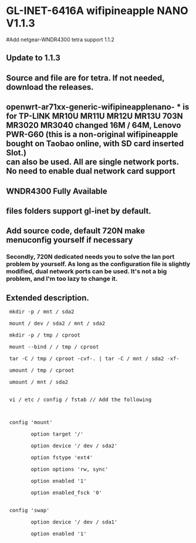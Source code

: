 # GL-INET-6416A wifipineapple NANO V1.1.3

#Add netgear-WNDR4300 tetra support 1.1.2

 ## Update to 1.1.3

 ## Source and file are for tetra. If not needed, download the releases.

 ## openwrt-ar71xx-generic-wifipineapplenano- * is for TP-LINK MR10U MR11U MR12U MR13U 703N MR3020 MR3040 changed 16M / 64M, Lenovo PWR-G60 (this is a non-original wifipineapple bought on Taobao online, with SD card inserted  Slot.) <br> can also be used.  All are single network ports.  No need to enable dual network card support

 ## WNDR4300 Fully Available

 ## files folders support gl-inet by default.

 ## Add source code, default 720N make menuconfig yourself if necessary

 ### Secondly, 720N dedicated needs you to solve the lan port problem by yourself.  As long as the configuration file is slightly modified, dual network ports can be used.  It's not a big problem, and I'm too lazy to change it.

 ## Extended description.
 <pre>
 mkdir -p / mnt / sda2 <br>
 mount / dev / sda2 / mnt / sda2 <br>
 mkdir -p / tmp / cproot <br>
 mount --bind / / tmp / cproot <br>
 tar -C / tmp / cproot -cvf-. | tar -C / mnt / sda2 -xf-<br>
 umount / tmp / cproot <br>
 umount / mnt / sda2 <br>
 </ pre>
 vi / etc / config / fstab // Add the following <br>
 <pre>
 config 'mount' <br>
        option target '/' <br>
        option device '/ dev / sda2' <br>
        option fstype 'ext4' <br>
        option options 'rw, sync' <br>
        option enabled '1' <br>
        option enabled_fsck '0' <br>

 config 'swap' <br>
        option device '/ dev / sda1' <br>
        option enabled '1' <br>
 </ pre>
